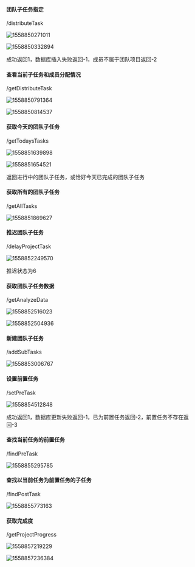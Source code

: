 #### 团队子任务指定

/distributeTask

![1558850271011](C:\Users\MY-T\AppData\Roaming\Typora\typora-user-images\1558850271011.png)

![1558850332894](C:\Users\MY-T\AppData\Roaming\Typora\typora-user-images\1558850332894.png)

成功返回1，数据库插入失败返回-1，成员不属于团队项目返回-2

#### 查看当前子任务和成员分配情况

/getDistributeTask

![1558850791364](C:\Users\MY-T\AppData\Roaming\Typora\typora-user-images\1558850791364.png)

![1558850814537](C:\Users\MY-T\AppData\Roaming\Typora\typora-user-images\1558850814537.png)

#### 获取今天的团队子任务

/getTodaysTasks

![1558851639898](C:\Users\MY-T\AppData\Roaming\Typora\typora-user-images\1558851639898.png)

![1558851654521](C:\Users\MY-T\AppData\Roaming\Typora\typora-user-images\1558851654521.png)

返回进行中的团队子任务，或恰好今天已完成的团队子任务

#### 获取所有的团队子任务

/getAllTasks

![1558851869627](C:\Users\MY-T\AppData\Roaming\Typora\typora-user-images\1558851869627.png)

#### 推迟团队子任务

/delayProjectTask

![1558852249570](C:\Users\MY-T\AppData\Roaming\Typora\typora-user-images\1558852249570.png)

推迟状态为6

#### 获取团队子任务数据

/getAnalyzeData

![1558852516023](C:\Users\MY-T\AppData\Roaming\Typora\typora-user-images\1558852516023.png)

![1558852504936](C:\Users\MY-T\AppData\Roaming\Typora\typora-user-images\1558852504936.png)

#### 新建团队子任务

/addSubTasks

![1558853006767](C:\Users\MY-T\AppData\Roaming\Typora\typora-user-images\1558853006767.png)

#### 设置前置任务

/setPreTask

![1558854512848](C:\Users\MY-T\AppData\Roaming\Typora\typora-user-images\1558854512848.png)

成功返回1，数据库更新失败返回-1，已为前置任务返回-2，前置任务不存在返回-3

#### 查找当前任务的前置任务

/findPreTask

![1558855295785](C:\Users\MY-T\AppData\Roaming\Typora\typora-user-images\1558855295785.png)

#### 查找以当前任务为前置任务的子任务

/findPostTask

![1558855773163](C:\Users\MY-T\AppData\Roaming\Typora\typora-user-images\1558855773163.png)

#### 获取完成度

/getProjectProgress

![1558857219229](C:\Users\MY-T\AppData\Roaming\Typora\typora-user-images\1558857219229.png)

![1558857236384](C:\Users\MY-T\AppData\Roaming\Typora\typora-user-images\1558857236384.png)

